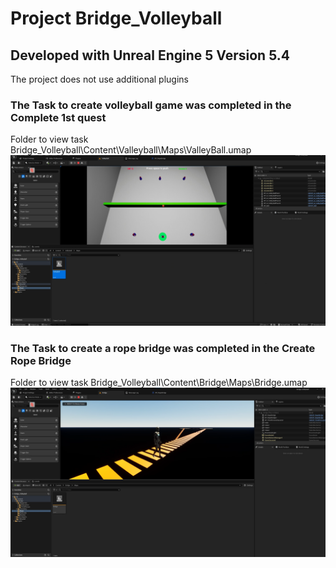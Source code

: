 # Project Bridge_Volleyball

## Developed with Unreal Engine 5 Version 5.4
The project does not use additional plugins


### The Task to create  volleyball game was completed in the **Complete 1st quest**
Folder to view task Bridge_Volleyball\Content\Valleyball\Maps\ValleyBall.umap
![Иллюстрация к проекту](https://github.com/Kasteas2001/Bridge_Volleyball/raw/master/README_Image/2.png)


### The Task to create a rope bridge was completed in the **Create Rope Bridge**
Folder to view task Bridge_Volleyball\Content\Bridge\Maps\Bridge.umap
![Иллюстрация к проекту](https://github.com/Kasteas2001/Bridge_Volleyball/raw/master/README_Image/1.png)